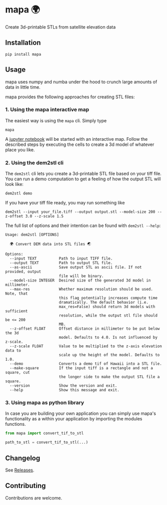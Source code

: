 # mapa 🌍
Create 3d-printable STLs from satellite elevation data


## Installation
```
pip install mapa
```

## Usage
mapa uses numpy and numba under the hood to crunch large amounts of data in little time.

mapa provides the following approaches for creating STL files:

### 1. Using the mapa interactive map
The easiest way is using the `mapa` cli. Simply type
```
mapa
```
A [jupyter notebook](https://jupyter.org/) will be started with an interactive map. Follow the described steps by
executing the cells to create a 3d model of whatever place you like.

### 2. Using the dem2stl cli
The `dem2stl` cli lets you create a 3d-printable STL file based on your tiff file. You can run a demo computation to get
a feeling of how the output STL will look like:
```
dem2stl demo
```
If you have your tiff file ready, you may run something like
```
dem2stl --input your_file.tiff --output output.stl --model-size 200 --z-offset 3.0 --z-scale 1.5
```
The full list of options and their intention can be found with `dem2stl --help`:
```
Usage: dem2stl [OPTIONS]

  🌍 Convert DEM data into STL files 🌏

Options:
  --input TEXT          Path to input TIFF file.
  --output TEXT         Path to output STL file.
  --as-ascii            Save output STL as ascii file. If not provided, output
                        file will be binary.
  --model-size INTEGER  Desired size of the generated 3d model in millimeter.
  --max-res             Whether maximum resolution should be used. Note, that
                        this flag potentially increases compute time
                        dramatically. The default behavior (i.e.
                        max_res=False) should return 3d models with sufficient
                        resolution, while the output stl file should be <= 200
                        MB.
  --z-offset FLOAT      Offset distance in millimeter to be put below the 3d
                        model. Defaults to 4.0. Is not influenced by z-scale.
  --z-scale FLOAT       Value to be multiplied to the z-axis elevation data to
                        scale up the height of the model. Defaults to 1.0.
  --demo                Converts a demo tif of Hawaii into a STL file.
  --make-square         If the input tiff is a rectangle and not a square, cut
                        the longer side to make the output STL file a square.
  --version             Show the version and exit.
  --help                Show this message and exit.
```

### 3. Using mapa as python library
In case you are building your own application you can simply use mapa's functionality as a within your application by importing the modules functions.
```python
from mapa import convert_tif_to_stl

path_to_stl = convert_tif_to_stl(...)
```

## Changelog

See [Releases](https://github.com/fgebhart/mapa/releases).


## Contributing

Contributions are welcome.
